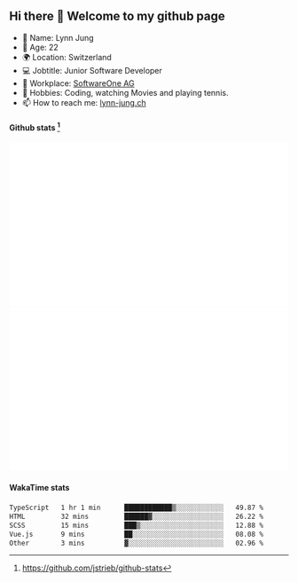 ## Hi there 👋 Welcome to my github page

- 🧑 Name: Lynn Jung
- 🔞 Age: 22
- 🌍 Location: Switzerland
- 💻 Jobtitle: Junior Software Developer
- 🏢 Workplace: [SoftwareOne AG](https://www.softwareone.com/)
- 🎾 Hobbies: Coding, watching Movies and playing tennis.
- 📫 How to reach me: [lynn-jung.ch](https://lynn-jung.ch/)


#### Github stats [^1]
![](https://github.com/lynn-jung/github-stats/blob/master/generated/overview.svg)  ![](https://github.com/lynn-jung/github-stats/blob/master/generated/languages.svg)


#### WakaTime stats
<!--START_SECTION:waka-->

```text
TypeScript   1 hr 1 min      ████████████▒░░░░░░░░░░░░   49.87 %
HTML         32 mins         ██████▓░░░░░░░░░░░░░░░░░░   26.22 %
SCSS         15 mins         ███▒░░░░░░░░░░░░░░░░░░░░░   12.88 %
Vue.js       9 mins          ██░░░░░░░░░░░░░░░░░░░░░░░   08.08 %
Other        3 mins          ▓░░░░░░░░░░░░░░░░░░░░░░░░   02.96 %
```

<!--END_SECTION:waka-->

[^1]: https://github.com/jstrieb/github-stats
